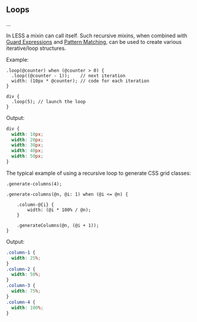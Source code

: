 ## Loops

...

In LESS a mixin can call itself. Such recursive mixins, when combined with [Guard Expressions](#) and [Pattern Matching](#), can be used to create various iterative/loop structures.

Example:
```less
.loop(@counter) when (@counter > 0) {
  .loop((@counter - 1));    // next iteration
  width: (10px * @counter); // code for each iteration
}

div {
  .loop(5); // launch the loop
}
```
Output:
```css
div {
  width: 10px;
  width: 20px;
  width: 30px;
  width: 40px;
  width: 50px;
}
```

The typical example of using a recursive loop to generate CSS grid classes:
```less
.generate-columns(4);

.generate-columns(@n, @i: 1) when (@i <= @n) {

    .column-@{i} {
        width: (@i * 100% / @n);
    }

    .generateColumns(@n, (@i + 1));
}
```
Output:
```css
.column-1 {
  width: 25%;
}
.column-2 {
  width: 50%;
}
.column-3 {
  width: 75%;
}
.column-4 {
  width: 100%;
}
```
